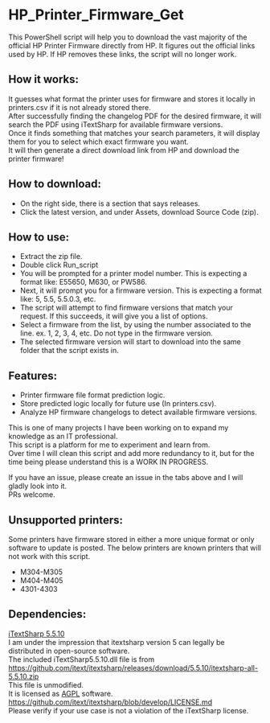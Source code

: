 # HP_Printer_Firmware_Get

This PowerShell script will help you to download the vast majority of the official HP Printer Firmware directly from HP. 
It figures out the official links used by HP. If HP removes these links, the script will no longer work.

## How it works:
It guesses what format the printer uses for firmware and stores it locally in printers.csv if it is not already stored there.  
After successfully finding the changelog PDF for the desired firmware, it will search the PDF using iTextSharp for available firmware versions.  
Once it finds something that matches your search parameters, it will display them for you to select which exact firmware you want.  
It will then generate a direct download link from HP and download the printer firmware!  

## How to download:
- On the right side, there is a section that says releases.
- Click the latest version, and under Assets, download Source Code (zip).

## How to use:
- Extract the zip file.
- Double click Run_script
- You will be prompted for a printer model number.
  This is expecting a format like: E55650, M630, or PW586.
- Next, it will prompt you for a firmware version.
  This is expecting a format like: 5, 5.5, 5.5.0.3, etc.
- The script will attempt to find firmware versions that match your request. If this succeeds, it will give you a list of options.
- Select a firmware from the list, by using the number associated to the line. ex. 1, 2, 3, 4, etc. Do not type in the firmware version.
- The selected firmware version will start to download into the same folder that the script exists in.


## Features:
- Printer firmware file format prediction logic.
- Store predicted logic locally for future use (In printers.csv).
- Analyze HP firmware changelogs to detect available firmware versions.


This is one of many projects I have been working on to expand my knowledge as an IT professional.  
This script is a platform for me to experiment and learn from.  
Over time I will clean this script and add more redundancy to it, but for the time being please understand this is a WORK IN PROGRESS.  

If you have an issue, please create an issue in the tabs above and I will gladly look into it.  
PRs welcome.  

## Unsupported printers:
Some printers have firmware stored in either a more unique format or only software to update is posted.
The below printers are known printers that will not work with this script.
- M304-M305
- M404-M405
- 4301-4303

## Dependencies:
[iTextSharp 5.5.10](https://github.com/itext/itextsharp/)  
      I am under the impression that itextsharp version 5 can legally be distributed in open-source software.  
      The included iTextSharp5.5.10.dll file is from https://github.com/itext/itextsharp/releases/download/5.5.10/itextsharp-all-5.5.10.zip  
      This file is unmodified.  
      It is licensed as [AGPL](https://www.gnu.org/licenses/#AGPL) software.  
      https://github.com/itext/itextsharp/blob/develop/LICENSE.md  
      Please verify if your use case is not a violation of the iTextSharp license.
